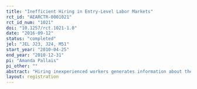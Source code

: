 ```yaml
---
title: "Inefficient Hiring in Entry-Level Labor Markets"
rct_id: "AEARCTR-0001021"
rct_id_num: "1021"
doi: "10.1257/rct.1021-1.0"
date: "2016-09-12"
status: "completed"
jel: "JEL J23, J24, M51"
start_year: "2010-04-25"
end_year: "2010-12-31"
pi: "Amanda Pallais"
pi_other: ""
abstract: "Hiring inexperienced workers generates information about their abilities. If this information is public, workers obtain its benefits. If workers cannot compensate firms for hiring them, firms will hire too few inexperienced workers. I determine the effects of hiring workers and revealing more information about their abilities through a field experiment in an online marketplace. I hired 952 randomly-selected workers, giving them either detailed or coarse public evaluations. Both hiring workers and providing more detailed evaluations substantially improved workers’ subsequent employment outcomes. Under plausible assumptions, the experiment’s market-level benefits exceeded its cost, suggesting that some experimental workers had been inefficiently unemployed."
layout: registration
---
```


